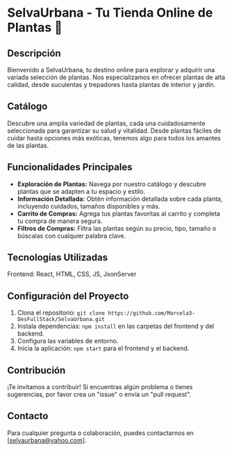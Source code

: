 # SelvaUrbana - Tu Tienda Online de Plantas 🌿

## Descripción
Bienvenido a SelvaUrbana, tu destino online para explorar y adquirir una variada selección de plantas. Nos especializamos en ofrecer plantas de alta calidad, desde suculentas y trepadores hasta plantas de interior y jardín.

## Catálogo
Descubre una amplia variedad de plantas, cada una cuidadosamente seleccionada para garantizar su salud y vitalidad. Desde plantas fáciles de cuidar hasta opciones más exóticas, tenemos algo para todos los amantes de las plantas.

## Funcionalidades Principales
- **Exploración de Plantas:** Navega por nuestro catálogo y descubre plantas que se adapten a tu espacio y estilo.
- **Información Detallada:** Obtén información detallada sobre cada planta, incluyendo cuidados, tamaños disponibles y más.
- **Carrito de Compras:** Agrega tus plantas favoritas al carrito y completa tu compra de manera segura.
- **Filtros de Compras:** Filtra las plantas según su precio, tipo, tamaño o búscalas con cualquier palabra clave.

## Tecnologías Utilizadas
Frontend: React, HTML, CSS, JS, JsonServer

## Configuración del Proyecto
1. Clona el repositorio: `git clone https://github.com/Marcela3-DesFullStack/SelvaUrbana.git`
2. Instala dependencias: `npm install` en las carpetas del frontend y del backend.
3. Configura las variables de entorno.
4. Inicia la aplicación: `npm start` para el frontend y el backend.

## Contribución
¡Te invitamos a contribuir! Si encuentras algún problema o tienes sugerencias, por favor crea un "issue" o envía un "pull request".

## Contacto
Para cualquier pregunta o colaboración, puedes contactarnos en [selvaurbana@yahoo.com].
